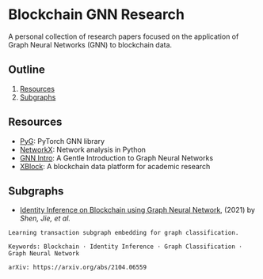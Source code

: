 # Blockchain GNN Research

A personal collection of research papers focused on the application of Graph Neural Networks (GNN) to blockchain data.

## Outline
1. [Resources](#resources)
2. [Subgraphs](#subgraphs)

## Resources <a name="resources"></a>
* [PyG](https://github.com/pyg-team/pytorch_geometric): PyTorch GNN library
* [NetworkX](https://networkx.org/documentation/stable/reference/introduction.html): Network analysis in Python
* [GNN Intro](https://distill.pub/2021/gnn-intro/): A Gentle Introduction to Graph Neural Networks
* [XBlock](http://xblock.pro/#/): A blockchain data platform for academic research

## Subgraphs <a name="subgraphs"></a>
* [Identity Inference on Blockchain using Graph Neural Network](https://github.com/christam96/blockchain-gnn-research/blob/4cc7fa3b1e140a4c9942c8112a880938964010be/Identity%20Inference%20on%20Blockchain%20using%20Graph%20Neural%20Network%20-%20April%202021.pdf), (2021) by *Shen, Jie, et al.*
```
Learning transaction subgraph embedding for graph classification.

Keywords: Blockchain · Identity Inference · Graph Classification · Graph Neural Network

arXiv: https://arxiv.org/abs/2104.06559
```

